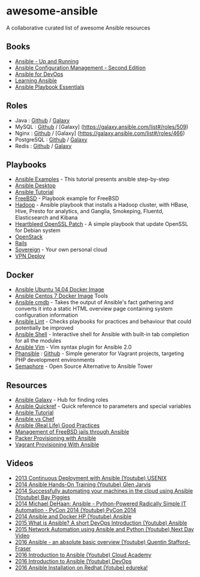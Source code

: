# awesome-ansible
A collaborative curated list of awesome Ansible resources

## Books
- [Ansible - Up and Running](http://shop.oreilly.com/product/0636920035626.do)
- [Ansible Configuration Management - Second Edition](https://www.packtpub.com/networking-and-servers/ansible-configuration-management-second-edition)
- [Ansible for DevOps](https://leanpub.com/ansible-for-devops)
- [Learning Ansible](https://www.packtpub.com/networking-and-servers/learning-ansible)
- [Ansible Playbook Essentials](https://www.packtpub.com/networking-and-servers/ansible-playbook-essentials)

## Roles
- Java : [Github](https://github.com/silpion/ansible-java) / [Galaxy](https://galaxy.ansible.com/list#/roles/457)
- MySQL : [Github](https://github.com/ANXS/mysql) / [Galaxy] (https://galaxy.ansible.com/list#/roles/509)
- Nginx : [Github](https://github.com/jdauphant/ansible-role-nginx) / [Galaxy] (https://galaxy.ansible.com/list#/roles/466)
- PostgreSQL : [Github](https://github.com/ANXS/postgresql) / [Galaxy](https://galaxy.ansible.com/list#/roles/512)
- Redis : [Github](https://github.com/DavidWittman/ansible-redis) / [Galaxy](https://galaxy.ansible.com/detail#/role/730)

## Playbooks
- [Ansible Examples](https://github.com/ansible/ansible-examples) - This tutorial presents ansible step-by-step
- [Ansible Desktop](https://github.com/kalos/ansible-desktop)
- [Ansible Tutorial](https://github.com/leucos/ansible-tuto)
- [FreeBSD](https://github.com/jdauphant/ansible-freebsd-playbooks) - Playbook example for FreeBSD
- [Hadoop](https://github.com/analytically/hadoop-ansible) - Ansible playbook that installs a Hadoop cluster, with HBase, Hive, Presto for analytics, and Ganglia, Smokeping, Fluentd, Elasticsearch and Kibana
- [Heartbleed OpenSSL Patch](https://github.com/jdauphant/patch-openssl-CVE-2014-0160) - A simple playbook that update OpenSSL for Debian system
- [OpenStack](https://github.com/openstack-ansible/openstack-ansible)
- [Rails](https://github.com/j-mcnally/ansible-rails)
- [Sovereign](https://github.com/al3x/sovereign) - Your own personal cloud
- [VPN Deploy](https://github.com/ftao/vpn-deploy-playbook)

## Docker
- [Ansible Ubuntu 14.04 Docker Image](https://registry.hub.docker.com/u/ansible/ubuntu14.04-ansible/)
- [Ansible Centos 7 Docker Image](https://registry.hub.docker.com/u/ansible/centos7-ansible/)
Tools
- [Ansible cmdb](https://github.com/fboender/ansible-cmdb) - Takes the output of Ansible's fact gathering and converts it into a static HTML overview page containing system configuration information
- [Ansible Lint](https://github.com/willthames/ansible-lint) - Checks playbooks for practices and behaviour that could potentially be improved
- [Ansible Shell](https://github.com/dominis/ansible-shell) - Interactive shell for Ansible with built-in tab completion for all the modules
- [Ansible Vim](https://github.com/pearofducks/ansible-vim) - Vim syntax plugin for Ansible 2.0
- [Phansible](http://phansible.com/) : [Github](https://github.com/phansible/phansible) - Simple generator for Vagrant projects, targeting PHP development environments
- [Semaphore](https://github.com/ansible-semaphore/semaphore) - Open Source Alternative to Ansible Tower

## Resources
- [Ansible Galaxy](https://galaxy.ansible.com) - Hub for finding roles
- [Ansible Quickref](https://github.com/lorin/ansible-quickref) - Quick reference to parameters and special variables
- [Ansible Tutorial](https://github.com/leucos/ansible-tuto)
- [Ansible vs Chef](https://tjheeta.github.io/2015/04/15/ansible-vs-chef/)
- [Ansible (Real Life) Good Practices](https://www.reinteractive.net/posts/167-ansible-real-life-good-practices)
- [Management of FreeBSD jails through Ansible](https://www.keltia.net/howtos/jail-mgmt-with-ansible/)
- [Packer Provisioning with Ansible](https://www.packer.io/docs/provisioners/ansible-local.html)
- [Vagrant Provisioning With Ansible](https://docs.vagrantup.com/v2/provisioning/ansible.html)

## Videos
- [2013 Continuous Deployment with Ansible (Youtube) USENIX](https://www.youtube.com/watch?v=PDRdCqFp2sY)
- [2014 Ansible Hands-On Training (Youtube) Glen Jarvis](https://www.youtube.com/watch?v=w8fOEEMqpOw)
- [2014 Successfully automating your machines in the cloud using Ansible (Youtube) Bay Piggies](https://www.youtube.com/watch?v=ptzruazbRXY)
- [2014 Michael DeHaan: Ansible - Python-Powered Radically Simple IT Automation - PyCon 2014  (Youtube) PyCon 2014](https://www.youtube.com/watch?v=Qi0AhK7PMCI)
- [2014 Ansible and Docker HP (Youtube) Ansible](https://www.youtube.com/watch?v=oZ45v8AeE7k)
- [2015 What is Ansible? A short DevOps Introduction (Youtube) Ansible](https://www.youtube.com/watch?v=xMHVvHZ-Zn4)
- [2015 Network Automation using Ansible and Python (Youtube) Next Day Video](https://www.youtube.com/watch?v=VYEVjKvMKqU)
- [2016 Ansible - an absolute basic overview (Youtube) Quentin Stafford-Fraser](https://www.youtube.com/watch?v=MfoAb50Br94)
- [2016 Introduction to Ansible (Youtube) Cloud Academy](https://www.youtube.com/watch?v=iVWmbStE1MM)
- [2016 Introduction to Ansible (Youtube) DevOps](https://www.youtube.com/watch?v=kHQUzNiKLoU)
- [2016 Ansible Installation on Redhat (Yotube) edureka!](https://www.youtube.com/watch?v=wpIgvy34BzU)

